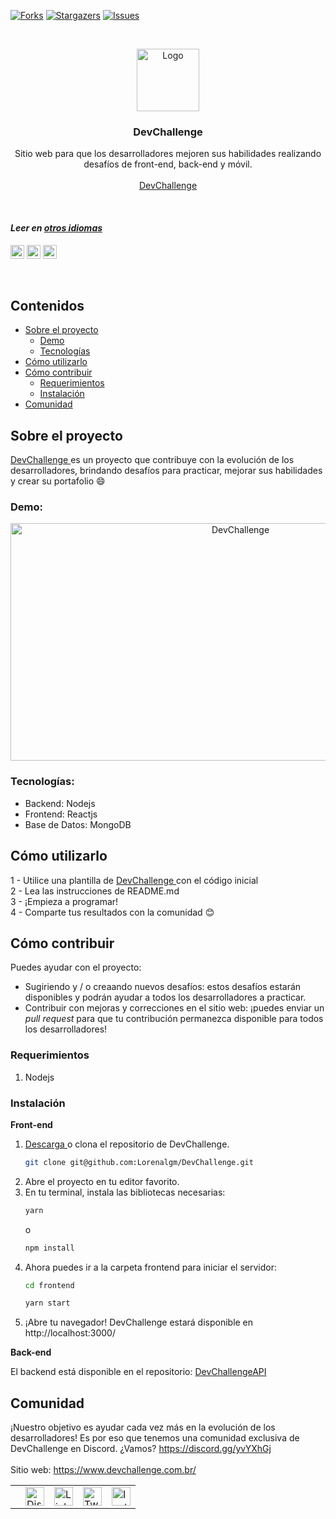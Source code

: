 [![Forks][forks-shield]][forks-url]
[![Stargazers][stars-shield]][stars-url]
[![Issues][issues-shield]][issues-url]

<br />
<p align="center">
    <a href="https://devchallenge.now.sh/">
    <img src="https://trello-attachments.s3.amazonaws.com/590fa896d2d25e50583de620/500x500/0bdcc819ea145cb0167619c6d00f2174/D.png" alt="Logo" width="100" height="100">
  </a>

  <h3 align="center">DevChallenge</h3>

  <p align="center">
    Sitio web para que los desarrolladores mejoren sus habilidades realizando desafíos de front-end, back-end y móvil.
    <br /><br />
     <a href="https://www.devchallenge.com.br/">DevChallenge</a>
  </p>

<br />

#### *Leer en [otros idiomas](./translations)*
<kbd>[<img title="Português" alt="Português" src="https://cdn.staticaly.com/gh/hjnilsson/country-flags/master/svg/br.svg" width="22">](./translations/README.pt_br.md)</kbd>
<kbd>[<img title="Español" alt="Español" src="https://cdn.staticaly.com/gh/hjnilsson/country-flags/master/svg/es.svg" width="22">](./translations/README.es.md)</kbd>
<kbd>[<img title="Deutsch" alt="Deutsch" src="https://cdn.staticaly.com/gh/hjnilsson/country-flags/master/svg/de.svg" width="22">](./translations/README.de.md)</kbd>

<br />

## Contenidos

* [Sobre el proyecto](#sobre-el-proyecto)
  * [Demo](#demo)
  * [Tecnologías](#tecnologías)
* [Cómo utilizarlo](#cómo-utilizarlo)
* [Cómo contribuir](#cómo-contribuir)
  * [Requerimientos](#requerimientos)
  * [Instalación](#instalación)
* [Comunidad](#comunidad)

## Sobre el proyecto
<a href="https://www.devchallenge.com.br/" alt="DevChallenge">DevChallenge </a> es un proyecto que contribuye con la evolución de los desarrolladores, brindando desafíos para practicar, mejorar sus habilidades y crear su portafolio 😄

### Demo:
<p align="center">
<img src="https://i.ibb.co/nLGdpF4/novosdesafioss.gif" alt="DevChallenge" width="720" height="380">
</p>

### Tecnologías:
- Backend: Nodejs
- Frontend: Reactjs
- Base de Datos: MongoDB

## Cómo utilizarlo
1 - Utilice una plantilla de <a href="https://devchallenge.now.sh/"> DevChallenge </a> con el código inicial <br>
2 - Lea las instrucciones de README.md <br>
3 - ¡Empieza a programar! <br>
4 - Comparte tus resultados con la comunidad 😊

## Cómo contribuir
Puedes ayudar con el proyecto: <br>
- Sugiriendo y / o creaando nuevos desafíos: estos desafíos estarán disponibles y podrán ayudar a todos los desarrolladores a practicar.
- Contribuir con mejoras y correcciones en el sitio web: ¡puedes enviar un _pull request_ para que tu contribución permanezca disponible para todos los desarrolladores!

### Requerimientos
1. Nodejs

### Instalación

**Front-end**

1. <a target="_blank" href="https://github.com/Lorenalgm/DevChallenge/archive/master.zip">Descarga </a> o clona el repositorio de DevChallenge.
    ```sh
    git clone git@github.com:Lorenalgm/DevChallenge.git
    ```
2. Abre el proyecto en tu editor favorito.
3. En tu terminal, instala las bibliotecas necesarias:
    ```sh
    yarn
    ```
    o
    ```sh
    npm install
    ```
4. Ahora puedes ir a la carpeta frontend para iniciar el servidor:
    ```sh
    cd frontend
    ```
    ```sh
    yarn start
    ```
5. ¡Abre tu navegador! DevChallenge estará disponible en http://localhost:3000/

**Back-end**

El backend está disponible en el repositorio: <a href="https://github.com/Lorenalgm/DevChallengeAPI" alt="DevChallengeAPI">DevChallengeAPI</a>

## Comunidad
¡Nuestro objetivo es ayudar cada vez más en la evolución de los desarrolladores! Es por eso que tenemos una comunidad exclusiva de DevChallenge en Discord. ¿Vamos? https://discord.gg/yvYXhGj <br>
<br>
Sitio web: https://www.devchallenge.com.br/ <br>

<table style="border-color:transparent">
    <th>
      <td><a href="https://discord.gg/yvYXhGj"><img src="https://cdn3.iconfinder.com/data/icons/discord/64/discord_20-512.png" width="30px" height="30px" alt="Discord">      </a></td>
      <td><a href="https://www.linkedin.com/company/devchallenge/"><img src="https://image.flaticon.com/icons/svg/1384/1384014.svg" width="30px" height="30px"                alt="Linkedin"></a></td>
      <td><a href="https://twitter.com/dev_challenge"><img src="https://cdn3.iconfinder.com/data/icons/picons-social/57/43-twitter-512.png" width="30px" height="30px"        alt="Twitter"></a</td>
      <td><a href="https://www.instagram.com/devchallenge/"><img src="https://cdn4.iconfinder.com/data/icons/picons-social/57/38-instagram-3-512.png" width="30px"            height="30px" alt="Instagram"></a></td>
    </th>
</table>

[forks-shield]: https://img.shields.io/github/forks/Lorenalgm/DevChallenge.svg?style=flat-square
[forks-url]: https://github.com/Lorenalgm/DevChallenge/network/members
[stars-shield]: https://img.shields.io/github/stars/Lorenalgm/DevChallenge.svg?style=flat-square
[stars-url]: https://github.com/Lorenalgm/DevChallenge/stargazers
[issues-shield]: https://img.shields.io/github/issues/Lorenalgm/DevChallenge.svg?style=flat-square
[issues-url]: https://github.com/Lorenalgm/DevChallenge/issues
